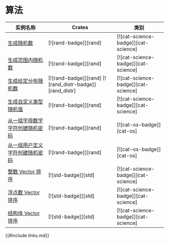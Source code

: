 # 算法

<!--
> [algorithms.md](https://github.com/rust-lang-nursery/rust-cookbook/blob/master/src/algorithms.md)
> <br />
> commit - 2eee7043988e4289f16b5deca9f3b36e2516362b - 2020.04.18
-->

| 实例名称 | Crates | 类别 |
|--------|--------|------------|
| [生成随机数][ex-rand] | [![rand-badge]][rand] | [![cat-science-badge]][cat-science] |
| [生成范围内随机数][ex-rand-range] | [![rand-badge]][rand] | [![cat-science-badge]][cat-science] |
| [生成给定分布随机数][ex-rand-dist] | [![rand-badge]][rand] [![rand_distr-badge]][rand_distr] | [![cat-science-badge]][cat-science] |
| [生成自定义类型随机值][ex-rand-custom] | [![rand-badge]][rand] | [![cat-science-badge]][cat-science] |
| [从一组字母数字字符创建随机密码][ex-rand-passwd] | [![rand-badge]][rand] | [![cat-os-badge]][cat-os] |
| [从一组用户定义字符创建随机密码][ex-rand-choose] | [![rand-badge]][rand] | [![cat-os-badge]][cat-os] |
| [整数 Vector 排序][ex-sort-integers] | [![std-badge]][std] | [![cat-science-badge]][cat-science] |
| [浮点数 Vector 排序][ex-sort-floats] | [![std-badge]][std] | [![cat-science-badge]][cat-science] |
| [结构体 Vector 排序][ex-sort-structs] | [![std-badge]][std] | [![cat-science-badge]][cat-science] |

[ex-rand]: algorithms/randomness.md#generate-random-numbers
[ex-rand-range]: algorithms/randomness.md#generate-random-numbers-within-a-range
[ex-rand-dist]: algorithms/randomness.md#generate-random-numbers-with-given-distribution
[ex-rand-custom]: algorithms/randomness.md#generate-random-values-of-a-custom-type
[ex-rand-passwd]: algorithms/randomness.md#create-random-passwords-from-a-set-of-alphanumeric-characters
[ex-rand-choose]:   algorithms/randomness.md#create-random-passwords-from-a-set-of-user-defined-characters
[ex-sort-integers]:   algorithms/sorting.md#sort-a-vector-of-integers
[ex-sort-floats]:   algorithms/sorting.md#sort-a-vector-of-floats
[ex-sort-structs]:   algorithms/sorting.md#sort-a-vector-of-structs

{{#include links.md}}
